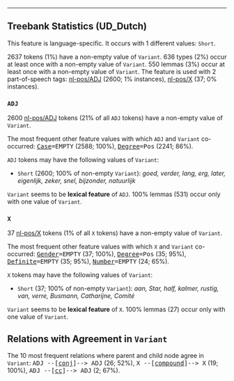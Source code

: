 

--------------------------------------------------------------------------------

## Treebank Statistics (UD_Dutch)

This feature is language-specific.
It occurs with 1 different values: `Short`.

2637 tokens (1%) have a non-empty value of `Variant`.
636 types (2%) occur at least once with a non-empty value of `Variant`.
550 lemmas (3%) occur at least once with a non-empty value of `Variant`.
The feature is used with 2 part-of-speech tags: [nl-pos/ADJ]() (2600; 1% instances), [nl-pos/X]() (37; 0% instances).

### `ADJ`

2600 [nl-pos/ADJ]() tokens (21% of all `ADJ` tokens) have a non-empty value of `Variant`.

The most frequent other feature values with which `ADJ` and `Variant` co-occurred: <tt><a href="Case.html">Case</a>=EMPTY</tt> (2588; 100%), <tt><a href="Degree.html">Degree</a>=Pos</tt> (2241; 86%).

`ADJ` tokens may have the following values of `Variant`:

* `Short` (2600; 100% of non-empty `Variant`): <em>goed, verder, lang, erg, later, eigenlijk, zeker, snel, bijzonder, natuurlijk</em>

`Variant` seems to be **lexical feature** of `ADJ`. 100% lemmas (531) occur only with one value of `Variant`.

### `X`

37 [nl-pos/X]() tokens (1% of all `X` tokens) have a non-empty value of `Variant`.

The most frequent other feature values with which `X` and `Variant` co-occurred: <tt><a href="Gender.html">Gender</a>=EMPTY</tt> (37; 100%), <tt><a href="Degree.html">Degree</a>=Pos</tt> (35; 95%), <tt><a href="Definite.html">Definite</a>=EMPTY</tt> (35; 95%), <tt><a href="Number.html">Number</a>=EMPTY</tt> (24; 65%).

`X` tokens may have the following values of `Variant`:

* `Short` (37; 100% of non-empty `Variant`): <em>aan, Star, half, kalmer, rustig, van, verre, Busmann, Catharijne, Comité</em>

`Variant` seems to be **lexical feature** of `X`. 100% lemmas (27) occur only with one value of `Variant`.

## Relations with Agreement in `Variant`

The 10 most frequent relations where parent and child node agree in `Variant`:
<tt>ADJ --[<a href="../dep/conj.html">conj</a>]--> ADJ</tt> (26; 52%),
<tt>X --[<a href="../dep/compound.html">compound</a>]--> X</tt> (19; 100%),
<tt>ADJ --[<a href="../dep/cc.html">cc</a>]--> ADJ</tt> (2; 67%).

